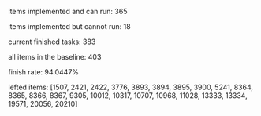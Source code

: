 items implemented and can run: 365

items implemented but cannot run: 18

current finished tasks: 383

all items in the baseline: 403

finish rate: 94.0447%

lefted items: [1507, 2421, 2422, 3776, 3893, 3894, 3895, 3900, 5241, 8364, 8365, 8366, 8367, 9305, 10012, 10317, 10707, 10968, 11028, 13333, 13334, 19571, 20056, 20210]